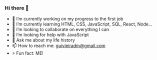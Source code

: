 ### Hi there 👋


- 🔭 I’m currently working on my progress to the first job
- 🌱 I’m currently learning HTML, CSS, JavaScript, SQL, React, Node...
- 👯 I’m looking to collaborate on everything I can
- 🤔 I’m looking for help with JavaScript
- 💬 Ask me about my life history 
- 📫 How to reach me: guivieiradm@gmail.com
- ⚡ Fun fact: ME!
